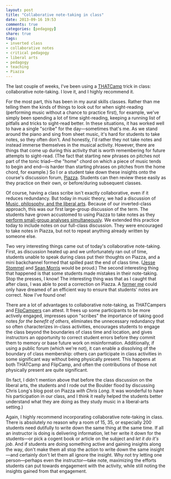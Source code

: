 ```yaml
---
layout: post
title: "Collaborative note-taking in class"
date: 2013-09-16 19:53
comments: true
categories: [pedagogy]
share: true
tags:
- inverted class
- collaborative notes
- critical pedagogy
- liberal arts
- pedagogy
- teaching
- Piazza
---
```


The last couple of weeks, I've been using a [THATCamp](http://thatcamp.org) trick in class: collaborative note-taking. I love it, and I highly recommend it.

For the most part, this has been in my aural skills classes. Rather than me telling them the kinds of things to look out for when sight-reading (performing music without a chance to practice first), for example, we've simply been spending a lot of time sight-reading, keeping a running list of pitfalls and tricks to sight-read better. In these situations, it has worked well to have a single "scribe" for the day—sometimes that's me. As we stand around the piano and sing from sheet music, it's hard for students to take notes, so they often don't. And honestly, I'd rather they not take notes and instead immerse themselves in the musical activity. However, there are things that come up during this activity that is worth remembering for future attempts to sight-read. (The fact that starting new phrases on pitches not part of the tonic triad—the "home" chord on which a piece of music tends to begin and end—is harder than starting phrases on pitches from the home chord, for example.) So I or a student take down these insights onto the course's discussion forum, [Piazza](http://piazza.com). Students can then review these easily as they practice on their own, or before/during subsequent classes.

Of course, having a class scribe isn't exactly collaborative, even if it reduces redundancy. But today in music theory, we had a discussion of [Music, philosophy, and the liberal arts](http://www.cplong.org/2013/09/music-philosophy-and-the-liberal-arts/#comment-2325). Because of our inverted-class approach, this was our first large-group discussion of the term. The students have grown accustomed to using Piazza to take notes as they [perform small-group analyses simultaneously](http://www.flipcamp.org/engagingstudents/shafferpt3.html). We extended this practice today to include notes on our full-class discussion. They were encouraged to take notes in Piazza, but not to repeat anything already written by someone else.

Two very interesting things came out of today's collaborative note-taking. First, as discussion heated up and we unfortunately ran out of time, students unable to speak during class put their thoughts on Piazza, and a mini backchannel formed that spilled past the end of class time. ([Jesse Stommel](http://twitter.com/jessifer) and [Sean Morris](http://twitter.com/slamteacher) would be proud.) The second interesting thing that happened is that some students made mistakes in their note-taking. Stop the presses, I know! The interesting thing was that as I caught that after class, I was able to post a correction on Piazza. A [former me](http://kris.shaffermusic.com/2013/08/convocation-address-on-the-inverted-class/) could only have dreamed of an efficient way to ensure that students' notes are correct. Now I've found one!

There are a lot of advantages to collaborative note-taking, as THATCampers and [FlipCampers](http://flipcamp.org) can attest. It frees up some participants to be more actively engaged, impresses upon "scribes" the importance of taking good notes *for the benefit of others*, eliminates the unnecessary redundancy that so often characterizes in-class activities, encourages students to engage the class beyond the boundaries of class time and location, and gives instructors an opportunity to correct student errors before they commit them to memory or base future work on misinformation. Additionally, if using a public forum (which we're not), it can enable a dissolving of the boundary of class membership: others can participate in class activities in some significant way without being physically present. This happens at both THATCamp and FlipCamp, and often the contributions of those not physically present are quite significant.

(In fact, I didn't mention above that before the class discussion on the liberal arts, the students and I rode out the Boulder flood by discussing Chris Long's blog post on Piazza *with Chris Long*. It was wonderful to have his participation in our class, and I think it really helped the students better understand what they are doing as they study music in a liberal-arts setting.)

Again, I highly recommend incorporating collaborative note-taking in class. There is absolutely no reason why a room of 15, 35, or especially 200 students need dutifully to write down the same thing at the same time. If all an instructor is doing is delivering information, let her write it down for the students—or pick a cogent book or article on the subject and *let it do it's job*. And if students are doing something active and gaining insights along the way, don't make them all stop the action to write down the same insight—and certainly don't let them all ignore the insight. Why not try letting one person—perhaps even the instructor—take note, maximizing the efforts students can put towards engagement with the activity, while still noting the insights gained from that engagement.
